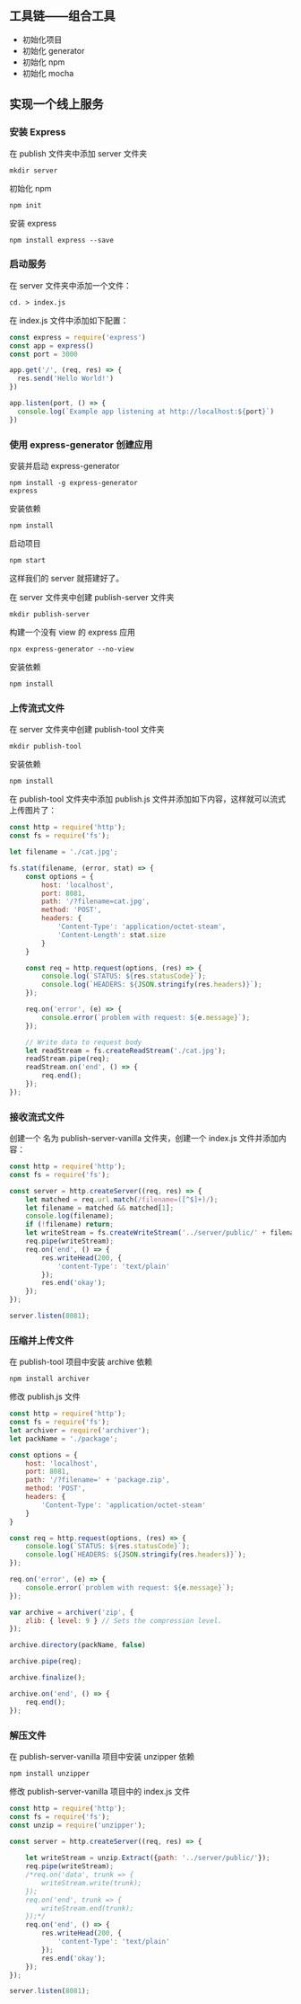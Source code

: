 ## 工具链——组合工具

- 初始化项目
- 初始化 generator
- 初始化 npm
- 初始化 mocha


## 实现一个线上服务

### 安装 Express

在 publish 文件夹中添加 server 文件夹

```
mkdir server
```

初始化 npm

```
npm init
```

安装 express

```
npm install express --save
```



### 启动服务

在 server 文件夹中添加一个文件：

```
cd. > index.js 
```

在 index.js 文件中添加如下配置：
```javascript
const express = require('express')
const app = express()
const port = 3000

app.get('/', (req, res) => {
  res.send('Hello World!')
})

app.listen(port, () => {
  console.log(`Example app listening at http://localhost:${port}`)
})
```



### 使用 express-generator 创建应用

安装并启动 express-generator

```
npm install -g express-generator
express
```

安装依赖

```
npm install
```

启动项目

```
npm start
```

这样我们的 server 就搭建好了。



在 server 文件夹中创建 publish-server 文件夹

```
mkdir publish-server
```

构建一个没有 view 的 express 应用

```
npx express-generator --no-view
```

安装依赖

```
npm install
```



### 上传流式文件

在 server 文件夹中创建 publish-tool 文件夹

```
mkdir publish-tool
```

安装依赖

```
npm install
```

在 publish-tool 文件夹中添加 publish.js 文件并添加如下内容，这样就可以流式上传图片了：

```javascript
const http = require('http');
const fs = require('fs');

let filename = './cat.jpg';

fs.stat(filename, (error, stat) => {
    const options = {
        host: 'localhost',
        port: 8081,
        path: '/?filename=cat.jpg',
        method: 'POST',
        headers: {
            'Content-Type': 'application/octet-steam',
            'Content-Length': stat.size
        }
    }

    const req = http.request(options, (res) => {
        console.log(`STATUS: ${res.statusCode}`);
        console.log(`HEADERS: ${JSON.stringify(res.headers)}`);
    });

    req.on('error', (e) => {
        console.error(`problem with request: ${e.message}`);
    });

    // Write data to request body
    let readStream = fs.createReadStream('./cat.jpg');
    readStream.pipe(req);
    readStream.on('end', () => {
        req.end();
    });
});
```



### 接收流式文件

创建一个 名为 publish-server-vanilla 文件夹，创建一个 index.js 文件并添加内容：

```javascript
const http = require('http');
const fs = require('fs');

const server = http.createServer((req, res) => {
    let matched = req.url.match(/filename=([^$]+)/);
    let filename = matched && matched[1];
    console.log(filename);
    if (!filename) return;
    let writeStream = fs.createWriteStream('../server/public/' + filename);
    req.pipe(writeStream);
    req.on('end', () => {
        res.writeHead(200, {
            'content-Type': 'text/plain'
        });
        res.end('okay');
    });
});

server.listen(8081);
```



### 压缩并上传文件

在 publish-tool 项目中安装 archive 依赖

```
npm install archiver
```

修改 publish.js 文件

```javascript
const http = require('http');
const fs = require('fs');
let archiver = require('archiver');
let packName = './package';

const options = {
    host: 'localhost',
    port: 8081,
    path: '/?filename=' + 'package.zip',
    method: 'POST',
    headers: {
        'Content-Type': 'application/octet-steam'
    }
}

const req = http.request(options, (res) => {
    console.log(`STATUS: ${res.statusCode}`);
    console.log(`HEADERS: ${JSON.stringify(res.headers)}`);
});

req.on('error', (e) => {
    console.error(`problem with request: ${e.message}`);
});

var archive = archiver('zip', {
    zlib: { level: 9 } // Sets the compression level.
});

archive.directory(packName, false)

archive.pipe(req);

archive.finalize();

archive.on('end', () => {
    req.end();
});
```



### 解压文件

在 publish-server-vanilla 项目中安装 unzipper 依赖

```
npm install unzipper
```

修改 publish-server-vanilla 项目中的 index.js 文件

```javascript
const http = require('http');
const fs = require('fs');
const unzip = require('unzipper');

const server = http.createServer((req, res) => {
    
    let writeStream = unzip.Extract({path: '../server/public/'});
    req.pipe(writeStream);
    /*req.on('data', trunk => {
        writeStream.write(trunk);
    });
    req.on('end', trunk => {
        writeStream.end(trunk);
    });*/
    req.on('end', () => {
        res.writeHead(200, {
            'content-Type': 'text/plain'
        });
        res.end('okay');
    });
});

server.listen(8081);
```


